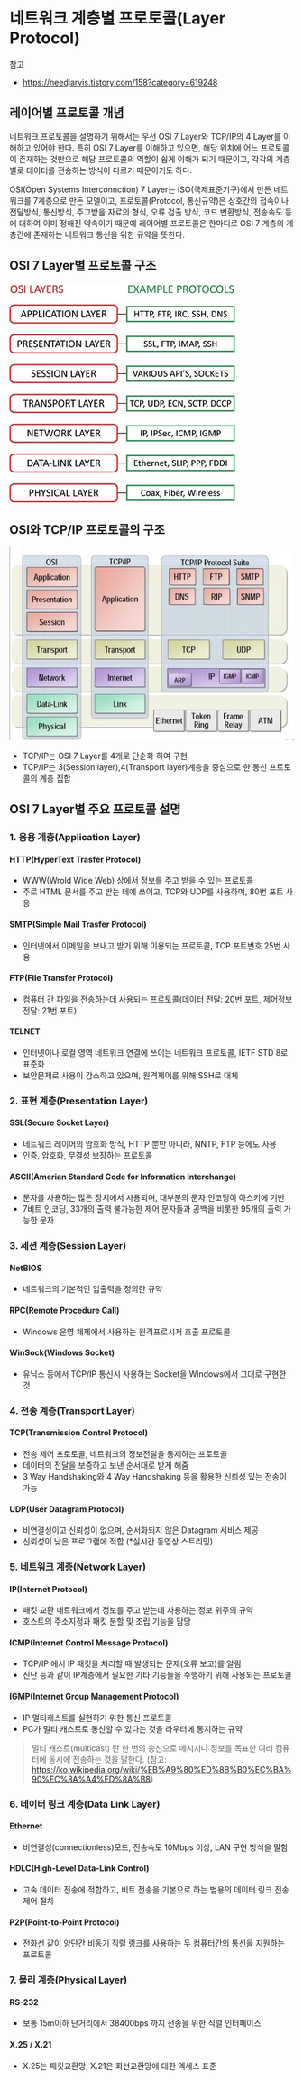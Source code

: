 # 네트워크 계층별 프로토콜(Layer Protocol)

참고
- https://needjarvis.tistory.com/158?category=619248

## 레이어별 프로토콜 개념

네트워크 프로토콜을 설명하기 위해서는 우선 OSI 7 Layer와 TCP/IP의 4 Layer를 이해하고 있어야 한다.
특히 OSI 7 Layer를 이해하고 있으면, 해당 위치에 어느 프로토콜이 존재하는 것만으로 해당 프로토콜의 역할이 쉽게 이해가 되기 때문이고,
각각의 계층별로 데이터를 전송하는 방식이 다르기 때문이기도 하다.

OSI(Open Systems Interconnction) 7 Layer는 ISO(국제표준기구)에서 만든 네트워크를 7계층으로 만든 모델이고, 프로토콜(Protocol, 통신규약)은
상호간의 접속이나 전달방식, 통신방식, 주고받을 자료의 형식, 오류 검출 방식, 코드 변환방식, 전송속도 등에 대하여 이미 정해진 약속이기 때문에
레이어별 프로토콜은 한마디로 OSI 7 계층의 계층간에 존재하는 네트워크 통신을 위한 규약을 뜻한다.

## OSI 7 Layer별 프로토콜 구조

![OSI 7 Layer별 프로토콜 구조](./images/osi-7layer-protocol.jpg)

## OSI와 TCP/IP 프로토콜의 구조

![OSI TCP/IP 프로토콜 구조](./images/osi-7layer-tcpip-4layer.jpg)

- TCP/IP는 OSI 7 Layer를 4개로 단순화 하여 구현
- TCP/IP는 3(Session layer),4(Transport layer)계층을 중심으로 한 통신 프로토콜의 계층 집합

## OSI 7 Layer별 주요 프로토콜 설명

### 1. 응용 계층(Application Layer)

#### HTTP(HyperText Trasfer Protocol)
- WWW(Wrold Wide Web) 상에서 정보를 주고 받을 수 있는 프로토콜
- 주로 HTML 문서를 주고 받는 데에 쓰이고, TCP와 UDP를 사용하며, 80번 포트 사용

#### SMTP(Simple Mail Trasfer Protocol)
- 인터넷에서 이메일을 보내고 받기 위해 이용되는 프로토콜, TCP 포트번호 25번 사용

#### FTP(File Transfer Protocol)
- 컴퓨터 간 파일을 전송하는데 사용되는 프로토콜(데이터 전달: 20번 포트, 제어정보 전달: 21번 포트)

#### TELNET
- 인터넷이나 로컬 영역 네트워크 연결에 쓰이는 네트워크 프로토콜, IETF STD 8로 표준화
- 보안문제로 사용이 감소하고 있으며, 원격제어를 위해 SSH로 대체

### 2. 표현 계층(Presentation Layer)

#### SSL(Secure Socket Layer)
- 네트워크 레이어의 암호화 방식, HTTP 뿐만 아니라, NNTP, FTP 등에도 사용
- 인증, 암호화, 무결성 보장하는 프로토콜

#### ASCII(Amerian Standard Code for Information Interchange)
- 문자를 사용하는 많은 장치에서 사용되며, 대부분의 문자 인코딩이 아스키에 기반
- 7비트 인코딩, 33개의 출력 불가능한 제어 문자들과 공백을 비롯한 95개의 출력 가능한 문자

### 3. 세션 계층(Session Layer)

#### NetBIOS
- 네트워크의 기본적인 입출력을 정의한 규약

#### RPC(Remote Procedure Call)
- Windows 운영 체제에서 사용하는 원격프로시저 호출 프로토콜

#### WinSock(Windows Socket)
- 유닉스 등에서 TCP/IP 통신시 사용하는 Socket을 Windows에서 그대로 구현한 것

### 4. 전송 계층(Transport Layer)

#### TCP(Transmission Control Protocol)
- 전송 제어 프로토콜, 네트워크의 정보전달을 통제하는 프로토콜
- 데이터의 전달을 보증하고 보낸 순서대로 받게 해줌
- 3 Way Handshaking와 4 Way Handshaking 등을 활용한 신뢰성 있는 전송이 가능

#### UDP(User Datagram Protocol)
- 비연결성이고 신뢰성이 없으며, 순서화되지 않은 Datagram 서비스 제공
- 신뢰성이 낮은 프로그램에 적합 (*실시간 동영상 스트리밍)

### 5. 네트워크 계층(Network Layer)

#### IP(Internet Protocol)
- 패킷 교환 네트워크에서 정보를 주고 받는데 사용하는 정보 위주의 규약
- 호스트의 주소지정과 패킷 분할 및 조립 기능을 담당

#### ICMP(Internet Control Message Protocol)
- TCP/IP 에서 IP 패킷을 처리할 때 발생되는 문제(오류 보고)를 알림
- 진단 등과 같이 IP계층에서 필요한 기타 기능들을 수행하기 위해 사용되는 프로토콜

#### IGMP(Internet Group Management Protocol)
- IP 멀티캐스트를 실현하기 위한 통신 프로토콜
- PC가 멀티 캐스트로 통신할 수 있다는 것을 라우터에 통지하는 규약

> 멀티 캐스트(multicast) 란 한 번의 송신으로 메시지나 정보를 목표한 여러 컴퓨터에 동시에 전송하는 것을 말한다. (참고: https://ko.wikipedia.org/wiki/%EB%A9%80%ED%8B%B0%EC%BA%90%EC%8A%A4%ED%8A%B8)

### 6. 데이터 링크 계층(Data Link Layer)

#### Ethernet
- 비연결성(connectionless)모드, 전송속도 10Mbps 이상, LAN 구현 방식을 말함

#### HDLC(High-Level Data-Link Control)
- 고속 데이터 전송에 적합하고, 비트 전송을 기본으로 하는 범용의 데이터 링크 전송 제어 절차

#### P2P(Point-to-Point Protocol)
- 전화선 같이 양단간 비동기 직렬 링크를 사용하는 두 컴퓨터간의 통신을 지원하는 프로토콜

### 7. 물리 계층(Physical Layer)

#### RS-232
- 보통 15m이하 단거리에서 38400bps 까지 전송을 위한 직렬 인터페이스

#### X.25 / X.21
- X.25는 패킷교환망, X.21은 회선교환망에 대한 엑세스 표준